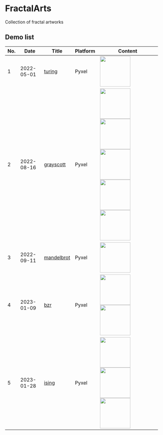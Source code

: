 # FractalArts
Collection of fractal artworks

## Demo list

|No.|Date|Title|Platform|Content|
|---|----|----|---------|-------|
|1|2022-05-01|[turing](https://github.com/jay-kumogata/RetroGames/tree/main/pyxel/turing)|Pyxel|<img src="https://github.com/jay-kumogata/RetroGames/raw/main/pyxel/turing/screenshots/turing01.gif" width="100">|
|2|2022-08-16|[grayscott](https://github.com/jay-kumogata/RetroGames/tree/main/pyxel/grayscott)|Pyxel|<img src="https://github.com/jay-kumogata/RetroGames/blob/main/pyxel/grayscott/screenshots/grayscott_amorphous01.gif" width="100"> <img src="https://github.com/jay-kumogata/RetroGames/blob/main/pyxel/grayscott/screenshots/grayscott_spots02.gif" width="100"> <img src="https://github.com/jay-kumogata/RetroGames/blob/main/pyxel/grayscott/screenshots/grayscott_wanderingbubbules01.gif" width="100"> <img src="https://github.com/jay-kumogata/RetroGames/blob/main/pyxel/grayscott/screenshots/grayscott_waves01.gif" width="100"> <img src="https://github.com/jay-kumogata/RetroGames/blob/main/pyxel/grayscott/screenshots/grayscott_stripe01.gif" width="100">|
|3|2022-09-11|[mandelbrot](https://github.com/jay-kumogata/RetroGames/tree/main/pyxel/mandelbrot) |Pyxel|<img src="https://github.com/jay-kumogata/RetroGames/blob/main/pyxel/mandelbrot/screenshots/mandelbrot01.gif" width="100">|
|4|2023-01-09|[bzr](https://github.com/jay-kumogata/FractalArts/tree/main/pyxel/bzr) |Pyxel|<img src="https://github.com/jay-kumogata/FractalArts/blob/main/pyxel/bzr/screenshots/bzr01.gif" width="100"> <img src="https://github.com/jay-kumogata/FractalArts/blob/main/pyxel/bzr/screenshots/bzr02.gif" width="100">|
|5|2023-01-28|[ising](https://github.com/jay-kumogata/FractalArts/tree/main/pyxel/ising) |Pyxel|<img src="https://github.com/jay-kumogata/FractalArts/blob/main/pyxel/ising/screenshots/ising01.gif" width="100"> <img src="https://github.com/jay-kumogata/FractalArts/blob/main/pyxel/ising/screenshots/ising02.gif" width="100"> <img src="https://github.com/jay-kumogata/FractalArts/blob/main/pyxel/ising/screenshots/ising03.gif" width="100">|
